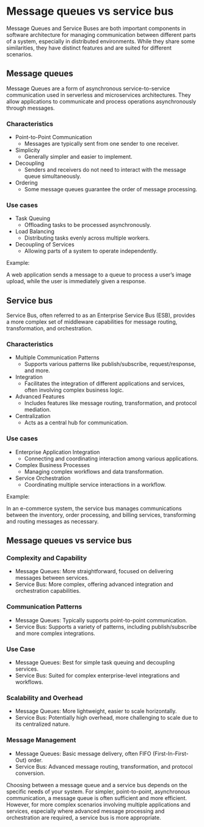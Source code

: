 # Message queues vs service bus

Message Queues and Service Buses are both important components in software architecture for managing communication between different parts of a system, especially in distributed environments. While they share some similarities, they have distinct features and are suited for different scenarios.

## Message queues

Message Queues are a form of asynchronous service-to-service communication used in serverless and microservices architectures. They allow applications to communicate and process operations asynchronously through messages.

### Characteristics

- Point-to-Point Communication
  - Messages are typically sent from one sender to one receiver.
- Simplicity
  - Generally simpler and easier to implement.
- Decoupling
  - Senders and receivers do not need to interact with the message queue simultaneously.
- Ordering
  - Some message queues guarantee the order of message processing.

### Use cases

- Task Queuing
  - Offloading tasks to be processed asynchronously.
- Load Balancing
  - Distributing tasks evenly across multiple workers.
- Decoupling of Services
  - Allowing parts of a system to operate independently.

Example:

A web application sends a message to a queue to process a user’s image upload, while the user is immediately given a response.

## Service bus

Service Bus, often referred to as an Enterprise Service Bus (ESB), provides a more complex set of middleware capabilities for message routing, transformation, and orchestration.

### Characteristics

- Multiple Communication Patterns
  - Supports various patterns like publish/subscribe, request/response, and more.
- Integration
  - Facilitates the integration of different applications and services, often involving complex business logic.
- Advanced Features
  - Includes features like message routing, transformation, and protocol mediation.
- Centralization
  - Acts as a central hub for communication.

### Use cases

- Enterprise Application Integration
  - Connecting and coordinating interaction among various applications.
- Complex Business Processes
  - Managing complex workflows and data transformation.
- Service Orchestration
  - Coordinating multiple service interactions in a workflow.

Example:

In an e-commerce system, the service bus manages communications between the inventory, order processing, and billing services, transforming and routing messages as necessary.

## Message queues vs service bus

### Complexity and Capability

- Message Queues: More straightforward, focused on delivering messages between services.
- Service Bus: More complex, offering advanced integration and orchestration capabilities.

### Communication Patterns

- Message Queues: Typically supports point-to-point communication.
- Service Bus: Supports a variety of patterns, including publish/subscribe and more complex integrations.

### Use Case

- Message Queues: Best for simple task queuing and decoupling services.
- Service Bus: Suited for complex enterprise-level integrations and workflows.

### Scalability and Overhead

- Message Queues: More lightweight, easier to scale horizontally.
- Service Bus: Potentially high overhead, more challenging to scale due to its centralized nature.

### Message Management

- Message Queues: Basic message delivery, often FIFO (First-In-First-Out) order.
- Service Bus: Advanced message routing, transformation, and protocol conversion.

Choosing between a message queue and a service bus depends on the specific needs of your system. For simpler, point-to-point, asynchronous communication, a message queue is often sufficient and more efficient. However, for more complex scenarios involving multiple applications and services, especially where advanced message processing and orchestration are required, a service bus is more appropriate.

